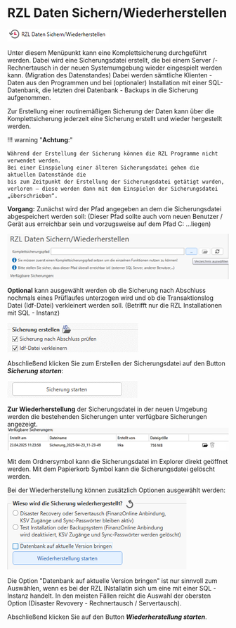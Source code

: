 # RZL Daten Sichern/Wiederherstellen

![RZL Daten Sichern/Wiederherstellen](img/DatenSichernWiederherstellen_Menue.png)


Unter diesem Menüpunkt kann eine Komplettsicherung durchgeführt werden.
Dabei wird eine Sicherungsdatei erstellt, die bei einem Server /- Rechnertausch in
der neuen Systemumgebung wieder eingespielt werden kann. (Migration des Datenstandes)
Dabei werden sämtliche Klienten - Daten aus den Programmen und bei (optionaler) Installation
mit einer SQL-Datenbank, die letzten drei Datenbank - Backups in die Sicherung aufgenommen.

Zur Erstellung einer routinemäßigen Sicherung der Daten kann über die Komplettsicherung
jederzeit eine Sicherung erstellt und wieder hergestellt werden.

!!! warning "**Achtung**:"
    
    Während der Erstellung der Sicherung können die RZL Programme nicht verwendet werden.
    Bei einer Einspielung einer älteren Sicherungsdatei gehen die aktuellen Datenstände die 
    bis zum Zeitpunkt der Erstellung der Sicherungsdatei getätigt wurden,
    verloren – diese werden dann mit dem Einspielen der Sicherungsdatei „überschrieben“.

**Vorgang:**
Zunächst wird der Pfad angegeben an dem die Sicherungsdatei abgespeichert werden soll:
 (Dieser Pfad sollte auch vom neuen Benutzer / Gerät aus erreichbar sein und vorzugsweise auf dem Pfad C: \...liegen)

![RZL Daten Sichern/Wiederherstellen](img/DatenSichernWiederherstellen_Komplettsicherungspfad.png)

**Optional** kann ausgewählt werden ob die Sicherung nach Abschluss nochmals eines Prüflaufes unterzogen wird und ob die Transaktionslog Datei (Idf-Datei) verkleinert werden soll.
(Betrifft nur die RZL Installationen mit SQL - Instanz)

![RZL Daten Sichern/Wiederherstellen](img/DatenSichernWiederherstellen_SicherungErstellen.png)

Abschließend klicken Sie zum Erstellen der Sicherungsdatei auf den Button ***Sicherung starten***:

![RZL Daten Sichern/Wiederherstellen](img/DatenSichernWiederherstellen_SicherungStarten.png)

**Zur Wiederherstellung** der Sicherungsdatei in der neuen Umgebung werden die bestehenden Sicherungen unter verfügbare Sicherungen angezeigt.
![RZL Daten Sichern/Wiederherstellen](img/DatenSichernWiederherstellen_VerfuegbareSicherung.png)

Mit dem Ordnersymbol kann die Sicherungsdatei im Explorer direkt geöffnet werden. Mit dem Papierkorb Symbol kann die Sicherungsdatei gelöscht werden.

Bei der Wiederherstellung können zusätzlich Optionen ausgewählt werden:
![RZL Daten Sichern/Wiederherstellen](img/DatenSichernWiederherstellen_WiederherstellungStarten.png)

Die Option "Datenbank auf aktuelle Version bringen" ist nur sinnvoll zum Auswählen, wenn es bei der RZL INstallatin sich um eine mit einer SQL - Instanz handelt. In den meisten Fällen reicht die Auswahl der obersten Option (Disaster Revovery - Rechnertausch / Servertausch).

Abschließend klicken Sie auf den Button ***Wiederherstellung starten***.

